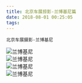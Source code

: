 ```yaml
---
title: 北京车展掠影-兰博基尼篇
date: 2018-08-01 00:25:05
tags:
---
```

    北京车展摄影-兰博基尼
![兰博基尼](http://p1.pstatp.com/origin/pgc-image/152570238024813e5995f78)  
![兰博基尼](http://p1.pstatp.com/origin/pgc-image/15257023845239eae05ec94)  
![兰博基尼](http://p1.pstatp.com/origin/pgc-image/1525702387713af9032c9b4)  
![兰博基尼](http://p1.pstatp.com/origin/pgc-image/1525702391089c82167908e)
